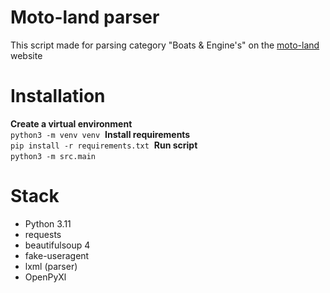 # Moto-land parser
This script made for parsing category "Boats & Engine's" on the [moto-land](https://motoland-shop.ru/) website
​
# Installation
**Create a virtual environment**  
`python3 -m venv venv`
​
**Install requirements**  
`pip install -r requirements.txt`
​
**Run script**  
`python3 -m src.main`
​
# Stack
- Python 3.11
- requests
- beautifulsoup 4
- fake-useragent
- lxml (parser)
- OpenPyXl